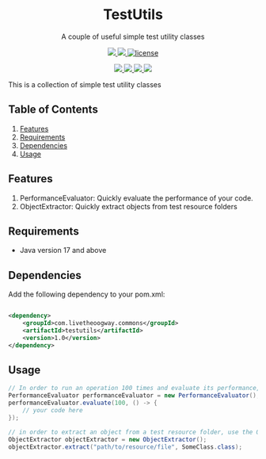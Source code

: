 <p align="center">
  <h1 align="center">TestUtils</h1>
  <p align="center">A couple of useful simple test utility classes<p>
  <p align="center">
    <a href="https://github.com/livetheoogway/testutils/actions">
    	<img src="https://github.com/livetheoogway/testutils/actions/workflows/actions.yml/badge.svg"/>
    </a>
    <a href="https://s01.oss.sonatype.org/content/repositories/releases/com/livetheoogway/commons/testutils/">
    	<img src="https://img.shields.io/maven-central/v/com.livetheoogway.commons/testutils"/>
    </a>
    <a href="https://github.com/livetheoogway/testutils/blob/master/LICENSE">
    	<img src="https://img.shields.io/github/license/livetheoogway/testutils" alt="license" />
    </a>
  </p>
  <p align="center">
    <a href="https://sonarcloud.io/project/overview?id=livetheoogway_testutils">
    	<img src="https://sonarcloud.io/api/project_badges/measure?project=livetheoogway_testutils&metric=alert_status"/>
    </a>
    <a href="https://sonarcloud.io/project/overview?id=livetheoogway_testutils">
    	<img src="https://sonarcloud.io/api/project_badges/measure?project=livetheoogway_testutils&metric=coverage"/>
    </a>
    <a href="https://sonarcloud.io/project/overview?id=livetheoogway_testutils">
    	<img src="https://sonarcloud.io/api/project_badges/measure?project=livetheoogway_testutils&metric=bugs"/>
    </a>
    <a href="https://sonarcloud.io/project/overview?id=livetheoogway_testutils">
    	<img src="https://sonarcloud.io/api/project_badges/measure?project=livetheoogway_testutils&metric=vulnerabilities"/>
    </a>
  </p>
</p>

This is a collection of simple test utility classes

## Table of Contents

1. [Features](#features)
2. [Requirements](#requirements)
3. [Dependencies](#dependencies)
4. [Usage](#usage)

## Features

1. PerformanceEvaluator: Quickly evaluate the performance of your code.
2. ObjectExtractor: Quickly extract objects from test resource folders 

## Requirements

- Java version 17 and above

## Dependencies

Add the following dependency to your pom.xml:

```xml

<dependency>
    <groupId>com.livetheoogway.commons</groupId>
    <artifactId>testutils</artifactId>
    <version>1.0</version>
</dependency>
```

## Usage

```java
// In order to run an operation 100 times and evaluate its performance, use the PerformanceEvaluator
PerformanceEvaluator performanceEvaluator = new PerformanceEvaluator();
performanceEvaluator.evaluate(100, () -> {
    // your code here
});

// in order to extract an object from a test resource folder, use the ObjectExtractor
ObjectExtractor objectExtractor = new ObjectExtractor();
objectExtractor.extract("path/to/resource/file", SomeClass.class);
```
